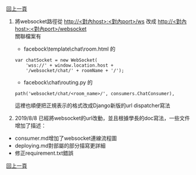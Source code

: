 [回上一頁](../文件導覽.md)  

1. 將websocket路徑從 [http://<對內host>:<對內port>/ws]() 改成 [http://<對內host>:<對內port>/websocket]()  
關聯檔案有  
    * facebock\template\chat\room.html 的 
    ```
    var chatSocket = new WebSocket(
        'wss://' + window.location.host +
        '/websocket/chat/' + roomName + '/');
    ```

    * facebock\chat\routing.py 的  
    ```  
    path('websocket/chat/<room_name>/', consumers.ChatConsumer),
    ```  
    這裡也順便把正規表示的格式改成Django新版的url dispatcher寫法

2. 2019/8/8
已經將websocket的url改動，並且根據學長的doc寫法，一些文件增加了描述：  
- consumer.md增加了websocket連線流程圖
- deploying.md對部屬的部分描寫更詳細
- 修正requirement.txt錯誤
  
[回上一頁](../文件導覽.md)  

